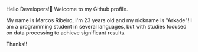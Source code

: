 Hello Developers!👋 Welcome to my Github profile.

My name is Marcos Ribeiro, I'm 23 years old and my nickname is "Arkade"! I am a programming student in several languages, but with studies focused on data processing to achieve significant results.

Thanks!!
